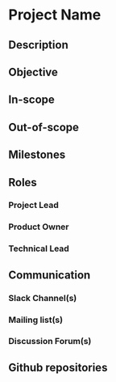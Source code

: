 # Project Name


## Description

## Objective

## In-scope

## Out-of-scope

## Milestones

## Roles

### Project Lead

### Product Owner

### Technical Lead


## Communication

### Slack Channel(s)
### Mailing list(s)
### Discussion Forum(s)

## Github repositories
